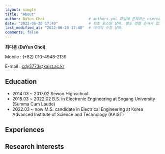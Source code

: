 ```yaml
---
layout: single
title: "About"
author: DaYun Choi                    # authors.yml 파일에 존재하는 username 값
date: "2022-06-20 17:40"              # 최초 포스팅 날짜. 별도 정렬 순서가 없으면 이 값으로 정렬됨. 파일명에 기록되어있다면 생략 가능.
last_modified_at: "2022-06-20 17:40"  # 마지막 수정 날짜.
comments: false
---
```


**최다윤 (DaYun Choi)**

Mobile : (+82) 010-4948-2139

E-mail : cdy3773@kaist.ac.kr

## Education
- 2014.03 ~ 2017.02   Sewon Highschool
- 2018.03 ~ 2022.02   B.S. in Electronic Engineering at Sogang University (Summa Cum Laude)
- 2022.03 ~ now       M.S. candidate in Electrical Engineering at Korea Advanced Institute of Science and Technology (KAIST)

## Experiences

## Research interests
